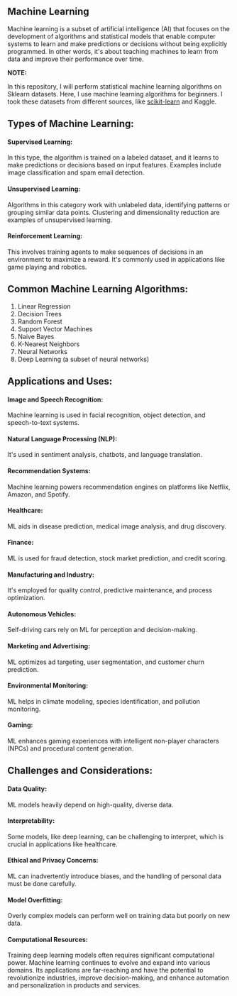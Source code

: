 <h2>Machine Learning</h2>
<p> Machine learning is a subset of artificial intelligence (AI) that focuses on the development of algorithms and statistical models that enable computer systems to learn and make predictions or decisions without being explicitly programmed. In other words, it's about teaching machines to learn from data and improve their performance over time.</p>
<b>NOTE:</b><p>In this repository, I will perform statistical machine learning algorithms on Sklearn datasets.
Here, I use machine learning algorithms for beginners.
I took these datasets from different sources, like <a href="https://scikit-learn.org/stable/">scikit-learn</a> and <a htef="https://www.kaggle.com/">Kaggle</a>.</p>
<h2>Types of Machine Learning:</h2>

<h4>Supervised Learning:</h4> In this type, the algorithm is trained on a labeled dataset, and it learns to make predictions or decisions based on input features. Examples include image classification and spam email detection.
<h4>Unsupervised Learning:</h4> Algorithms in this category work with unlabeled data, identifying patterns or grouping similar data points. Clustering and dimensionality reduction are examples of unsupervised learning.
<h4>Reinforcement Learning:</h4> This involves training agents to make sequences of decisions in an environment to maximize a reward. It's commonly used in applications like game playing and robotics.
<h2>Common Machine Learning Algorithms:</h2>
<ol>
  <li>Linear Regression</li>
  <li>Decision Trees</li>
  <li>Random Forest</li>
  <li>Support Vector Machines</li>
  <li>Naive Bayes</li>
  <li>K-Nearest Neighbors</li>
  <li>Neural Networks</li>
  <li>Deep Learning (a subset of neural networks)</li>
</ol>








<h2>Applications and Uses:</h2>

<h4>Image and Speech Recognition:</h4> Machine learning is used in facial recognition, object detection, and speech-to-text systems.
<h4>Natural Language Processing (NLP):</h4> It's used in sentiment analysis, chatbots, and language translation.
<h4>Recommendation Systems:</h4> Machine learning powers recommendation engines on platforms like Netflix, Amazon, and Spotify.
<h4>Healthcare:</h4> ML aids in disease prediction, medical image analysis, and drug discovery.
<h4>Finance:</h4> ML is used for fraud detection, stock market prediction, and credit scoring.
<h4>Manufacturing and Industry:</h4> It's employed for quality control, predictive maintenance, and process optimization.
<h4>Autonomous Vehicles:</h4> Self-driving cars rely on ML for perception and decision-making.
<h4>Marketing and Advertising:</h4> ML optimizes ad targeting, user segmentation, and customer churn prediction.
<h4>Environmental Monitoring:</h4> ML helps in climate modeling, species identification, and pollution monitoring.
<h4>Gaming:</h4> ML enhances gaming experiences with intelligent non-player characters (NPCs) and procedural content generation.
<h2>Challenges and Considerations:</h2>

<h4>Data Quality:</h4> ML models heavily depend on high-quality, diverse data.
<h4>Interpretability:</h4> Some models, like deep learning, can be challenging to interpret, which is crucial in applications like healthcare.
<h4>Ethical and Privacy Concerns:</h4> ML can inadvertently introduce biases, and the handling of personal data must be done carefully.
<h4>Model Overfitting:</h4> Overly complex models can perform well on training data but poorly on new data.
<h4>Computational Resources:</h4> Training deep learning models often requires significant computational power.
Machine learning continues to evolve and expand into various domains. Its applications are far-reaching and have the potential to revolutionize industries, improve decision-making, and enhance automation and personalization in products and services.
